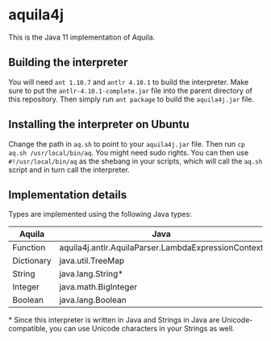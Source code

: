 # aquila4j

This is the Java 11 implementation of Aquila.

## Building the interpreter

You will need `ant 1.10.7` and `antlr 4.10.1` to build the interpreter.
Make sure to put the `antlr-4.10.1-complete.jar` file into the parent directory of this repository.
Then simply run `ant package` to build the `aquila4j.jar` file.

## Installing the interpreter on Ubuntu

Change the path in `aq.sh` to point to your `aquila4j.jar` file.
Then run `cp aq.sh /usr/local/bin/aq`. You might need sudo rights.
You can then use `#!/usr/local/bin/aq` as the shebang in your scripts, which will call the `aq.sh` script and in turn call the interpreter.

## Implementation details

Types are implemented using the following Java types:

| Aquila     | Java                                                |
|------------|-----------------------------------------------------|
| Function   | aquila4j.antlr.AquilaParser.LambdaExpressionContext |
| Dictionary | java.util.TreeMap                                   |
| String     | java.lang.String\*                                  |
| Integer    | java.math.BigInteger                                |
| Boolean    | java.lang.Boolean                                   |

\* Since this interpreter is written in Java and Strings in Java are Unicode-compatible, you can use Unicode characters in your Strings as well.
